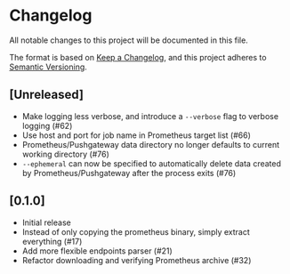 # Changelog

All notable changes to this project will be documented in this file.

The format is based on [Keep a Changelog](https://keepachangelog.com/en/1.0.0/),
and this project adheres to [Semantic Versioning](https://semver.org/spec/v2.0.0.html).

## [Unreleased]

- Make logging less verbose, and introduce a `--verbose` flag to verbose logging (#62)
- Use host and port for job name in Prometheus target list (#66)
- Prometheus/Pushgateway data directory no longer defaults to current working directory (#76)
- `--ephemeral` can now be specified to automatically delete data created by
  Prometheus/Pushgateway after the process exits (#76)

## [0.1.0]

- Initial release
- Instead of only copying the prometheus binary, simply extract everything (#17)
- Add more flexible endpoints parser (#21)
- Refactor downloading and verifying Prometheus archive (#32)
